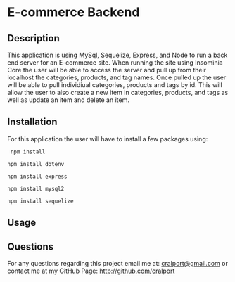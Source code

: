 # E-commerce Backend

## Description

This application is using MySql, Sequelize, Express, and Node to run a back end server for an E-commerce site.  When running the site using Insominia Core the user will be able to access the server and pull up from their localhost the categories, products, and tag names.  Once pulled up the user will be able to pull individiual categories, products and tags by id.  This will allow the user to also create a new item in categories, products, and tags as well as update an item and delete an item.  

## Installation

For this application the user will have to install a few packages using: 

``` npm install```

```npm install dotenv```

```npm install express```

```npm install mysql2```

```npm install sequelize```

## Usage 

## Questions

For any questions regarding this project email me at: cralport@gmail.com or contact me at my GitHub Page: http://github.com/cralport